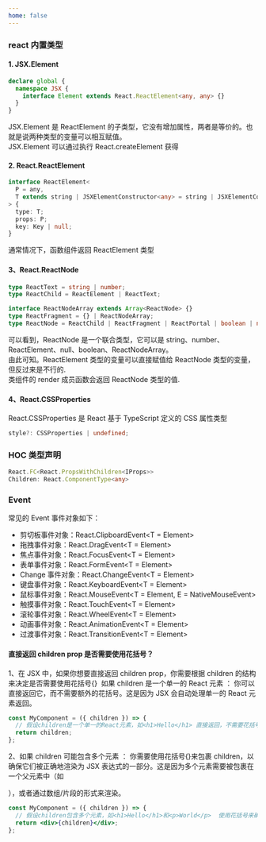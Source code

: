 ```yaml
---
home: false
---
```


### react 内置类型

#### 1. JSX.Element

```ts
declare global {
  namespace JSX {
    interface Element extends React.ReactElement<any, any> {}
  }
}
```

JSX.Element 是 ReactElement 的子类型，它没有增加属性，两者是等价的。也就是说两种类型的变量可以相互赋值。  
JSX.Element 可以通过执行 React.createElement 获得

#### 2. React.ReactElement

```ts
interface ReactElement<
  P = any,
  T extends string | JSXElementConstructor<any> = string | JSXElementConstructor<any>
> {
  type: T;
  props: P;
  key: Key | null;
}
```

通常情况下，函数组件返回 ReactElement 类型

#### 3、React.ReactNode

```ts
type ReactText = string | number;
type ReactChild = ReactElement | ReactText;

interface ReactNodeArray extends Array<ReactNode> {}
type ReactFragment = {} | ReactNodeArray;
type ReactNode = ReactChild | ReactFragment | ReactPortal | boolean | null | undefined;
```

可以看到，ReactNode 是一个联合类型，它可以是 string、number、ReactElement、null、boolean、ReactNodeArray。  
由此可知。ReactElement 类型的变量可以直接赋值给 ReactNode 类型的变量，但反过来是不行的.  
类组件的 render 成员函数会返回 ReactNode 类型的值.

#### 4、React.CSSProperties

React.CSSProperties 是 React 基于 TypeScript 定义的 CSS 属性类型

```ts
style?: CSSProperties | undefined;
```

### HOC 类型声明

```typescript
React.FC<React.PropsWithChildren<IProps>>
Children: React.ComponentType<any>
```

### Event

常见的 Event 事件对象如下：

- 剪切板事件对象：React.ClipboardEvent<T = Element>
- 拖拽事件对象：React.DragEvent<T = Element>
- 焦点事件对象：React.FocusEvent<T = Element>
- 表单事件对象：React.FormEvent<T = Element>
- Change 事件对象：React.ChangeEvent<T = Element>
- 键盘事件对象：React.KeyboardEvent<T = Element>
- 鼠标事件对象：React.MouseEvent<T = Element, E = NativeMouseEvent>
- 触摸事件对象：React.TouchEvent<T = Element>
- 滚轮事件对象：React.WheelEvent<T = Element>
- 动画事件对象：React.AnimationEvent<T = Element>
- 过渡事件对象：React.TransitionEvent<T = Element>

#### 直接返回 children prop 是否需要使用花括号？

1、在 JSX 中，如果你想要直接返回 children prop，你需要根据 children 的结构来决定是否需要使用花括号{}
‌ 如果 children 是一个单一的 React 元素 ‌：
你可以直接返回它，而不需要额外的花括号。这是因为 JSX 会自动处理单一的 React 元素返回。

```jsx
const MyComponent = ({ children }) => {
  // 假设children是一个单一的React元素，如<h1>Hello</h1> 直接返回，不需要花括号
  return children;
};
```

2、如果 children 可能包含多个元素 ‌：
你需要使用花括号{}来包裹 children，以确保它们被正确地渲染为 JSX 表达式的一部分。这是因为多个元素需要被包裹在一个父元素中（如<div>），或者通过数组/片段的形式来渲染。

```jsx
const MyComponent = ({ children }) => {
  // 假设children包含多个元素，如<h1>Hello</h1>和<p>World</p>  使用花括号来确保多个元素被正确渲染
  return <div>{children}</div>;
};
```
